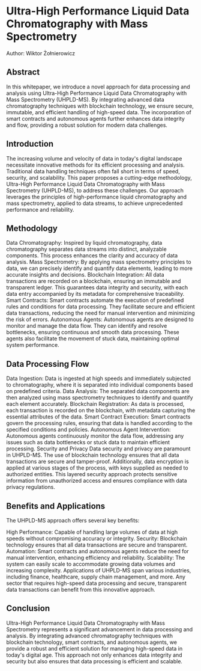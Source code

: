 # Ultra-High Performance Liquid Data Chromatography with Mass Spectrometry
Author: Wiktor Żołnierowicz

## Abstract
In this whitepaper, we introduce a novel approach for data processing and analysis using Ultra-High Performance Liquid Data Chromatography with Mass Spectrometry (UHPLD-MS). By integrating advanced data chromatography techniques with blockchain technology, we ensure secure, immutable, and efficient handling of high-speed data. The incorporation of smart contracts and autonomous agents further enhances data integrity and flow, providing a robust solution for modern data challenges.

## Introduction
The increasing volume and velocity of data in today's digital landscape necessitate innovative methods for its efficient processing and analysis. Traditional data handling techniques often fall short in terms of speed, security, and scalability. This paper proposes a cutting-edge methodology, Ultra-High Performance Liquid Data Chromatography with Mass Spectrometry (UHPLD-MS), to address these challenges. Our approach leverages the principles of high-performance liquid chromatography and mass spectrometry, applied to data streams, to achieve unprecedented performance and reliability.

## Methodology
Data Chromatography: Inspired by liquid chromatography, data chromatography separates data streams into distinct, analyzable components. This process enhances the clarity and accuracy of data analysis.
Mass Spectrometry: By applying mass spectrometry principles to data, we can precisely identify and quantify data elements, leading to more accurate insights and decisions.
Blockchain Integration: All data transactions are recorded on a blockchain, ensuring an immutable and transparent ledger. This guarantees data integrity and security, with each data entry accompanied by its metadata for comprehensive traceability.
Smart Contracts: Smart contracts automate the execution of predefined rules and conditions for data processing. They facilitate secure and efficient data transactions, reducing the need for manual intervention and minimizing the risk of errors.
Autonomous Agents: Autonomous agents are designed to monitor and manage the data flow. They can identify and resolve bottlenecks, ensuring continuous and smooth data processing. These agents also facilitate the movement of stuck data, maintaining optimal system performance.
## Data Processing Flow
Data Ingestion: Data is ingested at high speeds and immediately subjected to chromatography, where it is separated into individual components based on predefined criteria.
Data Analysis: The separated data components are then analyzed using mass spectrometry techniques to identify and quantify each element accurately.
Blockchain Registration: As data is processed, each transaction is recorded on the blockchain, with metadata capturing the essential attributes of the data.
Smart Contract Execution: Smart contracts govern the processing rules, ensuring that data is handled according to the specified conditions and policies.
Autonomous Agent Intervention: Autonomous agents continuously monitor the data flow, addressing any issues such as data bottlenecks or stuck data to maintain efficient processing.
Security and Privacy
Data security and privacy are paramount in UHPLD-MS. The use of blockchain technology ensures that all data transactions are secure and tamper-proof. Additionally, data encryption is applied at various stages of the process, with keys supplied as needed to authorized entities. This layered security approach protects sensitive information from unauthorized access and ensures compliance with data privacy regulations.

## Benefits and Applications
The UHPLD-MS approach offers several key benefits:

High Performance: Capable of handling large volumes of data at high speeds without compromising accuracy or integrity.
Security: Blockchain technology ensures that all data transactions are secure and transparent.
Automation: Smart contracts and autonomous agents reduce the need for manual intervention, enhancing efficiency and reliability.
Scalability: The system can easily scale to accommodate growing data volumes and increasing complexity.
Applications of UHPLD-MS span various industries, including finance, healthcare, supply chain management, and more. Any sector that requires high-speed data processing and secure, transparent data transactions can benefit from this innovative approach.

## Conclusion
Ultra-High Performance Liquid Data Chromatography with Mass Spectrometry represents a significant advancement in data processing and analysis. By integrating advanced chromatography techniques with blockchain technology, smart contracts, and autonomous agents, we provide a robust and efficient solution for managing high-speed data in today's digital age. This approach not only enhances data integrity and security but also ensures that data processing is efficient and scalable.